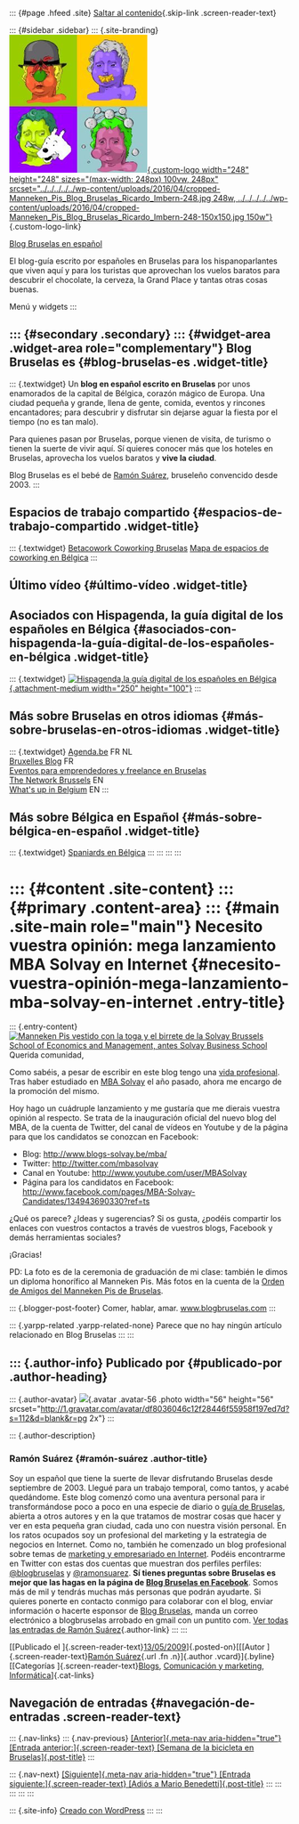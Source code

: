 ::: {#page .hfeed .site}
[Saltar al
contenido](../../../../../index.html?p=332#content){.skip-link
.screen-reader-text}

::: {#sidebar .sidebar}
::: {.site-branding}
[![](../../../../../wp-content/uploads/2016/04/cropped-Manneken_Pis_Blog_Bruselas_Ricardo_Imbern-248.jpg){.custom-logo
width="248" height="248" sizes="(max-width: 248px) 100vw, 248px"
srcset="../../../../../wp-content/uploads/2016/04/cropped-Manneken_Pis_Blog_Bruselas_Ricardo_Imbern-248.jpg 248w, ../../../../../wp-content/uploads/2016/04/cropped-Manneken_Pis_Blog_Bruselas_Ricardo_Imbern-248-150x150.jpg 150w"}](../../../../../index.html){.custom-logo-link}

[Blog Bruselas en español](../../../../../index.html)

El blog-guía escrito por españoles en Bruselas para los hispanoparlantes
que viven aquí y para los turistas que aprovechan los vuelos baratos
para descubrir el chocolate, la cerveza, la Grand Place y tantas otras
cosas buenas.

Menú y widgets
:::

::: {#secondary .secondary}
::: {#widget-area .widget-area role="complementary"}
Blog Bruselas es {#blog-bruselas-es .widget-title}
----------------

::: {.textwidget}
Un **blog en español escrito en Bruselas** por unos enamorados de la
capital de Bélgica, corazón mágico de Europa. Una ciudad pequeña y
grande, llena de gente, comida, eventos y rincones encantadores; para
descubrir y disfrutar sin dejarse aguar la fiesta por el tiempo (no es
tan malo).

Para quienes pasan por Bruselas, porque vienen de visita, de turismo o
tienen la suerte de vivir aquí. Sí quieres conocer más que los hoteles
en Bruselas, aprovecha los vuelos baratos y **vive la ciudad**.

Blog Bruselas es el bebé de [Ramón Suárez](http://www.ramonsuarez.com),
bruseleño convencido desde 2003.
:::

Espacios de trabajo compartido {#espacios-de-trabajo-compartido .widget-title}
------------------------------

::: {.textwidget}
[Betacowork Coworking Bruselas](http://www.betacowork.com) [Mapa de
espacios de coworking en Bélgica](http://coworkingbelgium.com)
:::

Último vídeo {#último-vídeo .widget-title}
------------

Asociados con Hispagenda, la guía digital de los españoles en Bélgica {#asociados-con-hispagenda-la-guía-digital-de-los-españoles-en-bélgica .widget-title}
---------------------------------------------------------------------

::: {.textwidget}
[![Hispagenda,la guía digital de los españoles en
Bélgica](../../../../../wp-content/uploads/2010/04/Hispagenda-250px.gif "Hispagenda, la guía digital de los españoles en Bélgica"){.attachment-medium
width="250" height="100"}](http://www.hispagenda.com)
:::

Más sobre Bruselas en otros idiomas {#más-sobre-bruselas-en-otros-idiomas .widget-title}
-----------------------------------

::: {.textwidget}
[Agenda.be](http://www.agenda.be) FR NL\
[Bruxelles Blog](http://www.bxlblog.be/) FR\
[Eventos para emprendedores y freelance en
Bruselas](http://www.betacowork.com/events/)\
[The Network
Brussels](http://groups.yahoo.com/group/TheNetworkBrussels/) EN\
[What\'s up in Belgium](http://www.whatsupin.be/) EN
:::

Más sobre Bélgica en Español {#más-sobre-bélgica-en-español .widget-title}
----------------------------

::: {.textwidget}
[Spaniards en Bélgica](http://www.spaniards.es/paises/belgica)
:::
:::
:::
:::

::: {#content .site-content}
::: {#primary .content-area}
::: {#main .site-main role="main"}
Necesito vuestra opinión: mega lanzamiento MBA Solvay en Internet {#necesito-vuestra-opinión-mega-lanzamiento-mba-solvay-en-internet .entry-title}
=================================================================

::: {.entry-content}
[![Manneken Pis vestido con la toga y el birrete de la Solvay Brussels
School of Economics and Management, antes Solvay Business
School](http://lh3.ggpht.com/_A0jhbAAqOGc/SGWJf6uKEMI/AAAAAAAACgE/m4VgcZdD4K4/s512/Solvay%2020.jpg)](http://lh3.ggpht.com/_A0jhbAAqOGc/SGWJf6uKEMI/AAAAAAAACgE/m4VgcZdD4K4/s512/Solvay%2020.jpg)Querida
comunidad,

Como sabéis, a pesar de escribir en este blog tengo una [vida
profesional](http://www.linkedin.com/in/ramonsuarez). Tras haber
estudiado en [MBA Solvay](http://www.solvay.edu/mba) el año pasado,
ahora me encargo de la promoción del mismo.

Hoy hago un cuádruple lanzamiento y me gustaría que me dierais vuestra
opinión al respecto. Se trata de la inauguración oficial del nuevo blog
del MBA, de la cuenta de Twitter, del canal de vídeos en Youtube y de la
página para que los candidatos se conozcan en Facebook:

-   Blog: <http://www.blogs-solvay.be/mba/>
-   Twitter: <http://twitter.com/mbasolvay>
-   Canal en Youtube: <http://www.youtube.com/user/MBASolvay>
-   Página para los candidatos en Facebook:
    <http://www.facebook.com/pages/MBA-Solvay-Candidates/134943690330?ref=ts>

¿Qué os parece? ¿Ideas y sugerencias? Si os gusta, ¿podéis compartir los
enlaces con vuestros contactos a través de vuestros blogs, Facebook y
demás herramientas sociales?

¡Gracias!

PD: La foto es de la ceremonia de graduación de mi clase: también le
dimos un diploma honorífico al Manneken Pis. Más fotos en la cuenta de
la [Orden de Amigos del Manneken Pis de
Bruselas](http://picasaweb.google.com/Ordre.Manneken.Pis/SolvayBusinessSchool).

::: {.blogger-post-footer}
Comer, hablar, amar. www.blogbruselas.com
:::

::: {.yarpp-related .yarpp-related-none}
Parece que no hay ningún artículo relacionado en Blog Bruselas
:::
:::

::: {.author-info}
Publicado por {#publicado-por .author-heading}
-------------

::: {.author-avatar}
![](http://1.gravatar.com/avatar/df8036046c12f28446f55958f197ed7d?s=56&d=blank&r=pg){.avatar
.avatar-56 .photo width="56" height="56"
srcset="http://1.gravatar.com/avatar/df8036046c12f28446f55958f197ed7d?s=112&d=blank&r=pg 2x"}
:::

::: {.author-description}
### Ramón Suárez {#ramón-suárez .author-title}

Soy un español que tiene la suerte de llevar disfrutando Bruselas desde
septiembre de 2003. Llegué para un trabajo temporal, como tantos, y
acabé quedándome. Este blog comenzó como una aventura personal para ir
transformándose poco a poco en una especie de diario o [guía de
Bruselas](../../../../../index.html), abierta a otros autores y en la
que tratamos de mostrar cosas que hacer y ver en esta pequeña gran
ciudad, cada uno con nuestra visión personal. En los ratos ocupados soy
un profesional del marketing y la estrategia de negocios en Internet.
Como no, también he comenzado un blog profesional sobre temas de
[marketing y empresariado en Internet](http://ramonsuarez.com). Podéis
encontrarme en Twitter con estas dos cuentas que muestran dos perfiles
perfiles: [\@blogbruselas](http://twitter.com/blogbruselas) y
[\@ramonsuarez](http://twitter.com/ramonsuarez). **Sí tienes preguntas
sobre Bruselas es mejor que las hagas en la página de [Blog Bruselas en
Facebook](http://www.facebook.com/blogbruselas)**. Somos más de mil y
tendrás muchas más personas que podrán ayudarte. Si quieres ponerte en
contacto conmigo para colaborar con el blog, enviar información o
hacerte esponsor de [Blog Bruselas](../../../../../index.html), manda un
correo electrónico a blogbruselas arrobado en gmail con un puntito com.
[Ver todas las entradas de Ramón
Suárez](../../../../2010/04/30/index.html?author=2){.author-link}
:::
:::

[[Publicado el
]{.screen-reader-text}[13/05/2009](../../../../../index.html?p=332)]{.posted-on}[[[Autor
]{.screen-reader-text}[Ramón
Suárez](../../../../2010/04/30/index.html?author=2){.url .fn
.n}]{.author .vcard}]{.byline}[[Categorías
]{.screen-reader-text}[Blogs](../../../../category/blogs/index.html),
[Comunicación y
marketing](../../../../category/comunicacion-y-marketing/index.html),
[Informática](../../../../category/informatica/index.html)]{.cat-links}

Navegación de entradas {#navegación-de-entradas .screen-reader-text}
----------------------

::: {.nav-links}
::: {.nav-previous}
[[Anterior]{.meta-nav aria-hidden="true"} [Entrada
anterior:]{.screen-reader-text} [Semana de la bicicleta en
Bruselas]{.post-title}](../../../../../index.html?p=331)
:::

::: {.nav-next}
[[Siguiente]{.meta-nav aria-hidden="true"} [Entrada
siguiente:]{.screen-reader-text} [Adiós a Mario
Benedetti]{.post-title}](../../../../../index.html?p=333)
:::
:::
:::
:::
:::

::: {.site-info}
[Creado con WordPress](https://es.wordpress.org/)
:::
:::
